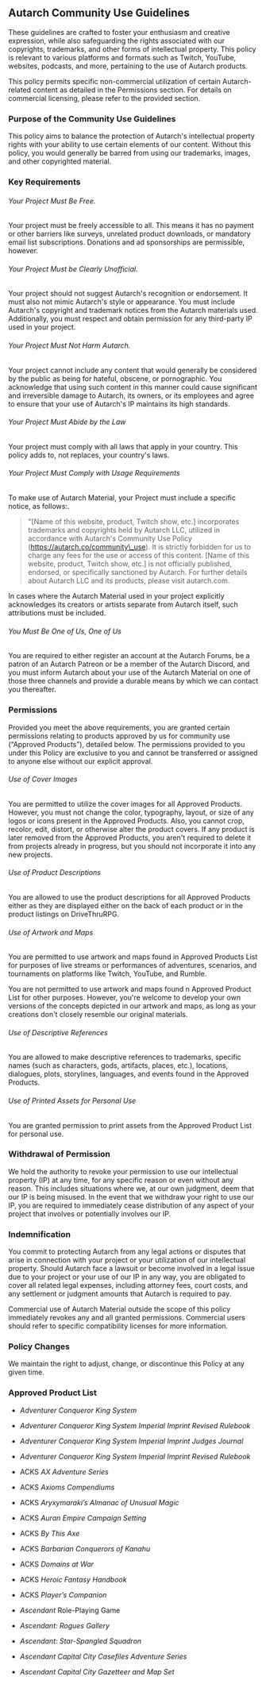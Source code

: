 ## Autarch Community Use Guidelines

These guidelines are crafted to foster your enthusiasm and creative
expression, while also safeguarding the rights associated with our
copyrights, trademarks, and other forms of intellectual property. This
policy is relevant to various platforms and formats such as Twitch,
YouTube, websites, podcasts, and more, pertaining to the use of Autarch
products.

This policy permits specific non-commercial utilization of certain
Autarch-related content as detailed in the Permissions section. For
details on commercial licensing, please refer to the provided section.

### Purpose of the Community Use Guidelines

This policy aims to balance the protection of Autarch's intellectual
property rights with your ability to use certain elements of our
content. Without this policy, you would generally be barred from using
our trademarks, images, and other copyrighted material.

### Key Requirements

###### Your Project Must Be Free.

Your project must be freely accessible to all. This means it has no
payment or other barriers like surveys, unrelated product downloads, or
mandatory email list subscriptions. Donations and ad sponsorships are
permissible, however.

###### Your Project Must be Clearly Unofficial. 

Your project should not suggest Autarch's recognition or endorsement. It
must also not mimic Autarch's style or appearance. You must include
Autarch's copyright and trademark notices from the Autarch materials
used. Additionally, you must respect and obtain permission for any
third-party IP used in your project.

###### Your Project Must Not Harm Autarch. 

Your project cannot include any content that would generally be
considered by the public as being for hateful, obscene, or pornographic.
You acknowledge that using such content in this manner could cause
significant and irreversible damage to Autarch, its owners, or its
employees and agree to ensure that your use of Autarch's IP maintains
its high standards.

###### Your Project Must Abide by the Law 

Your project must comply with all laws that apply in your country. This
policy adds to, not replaces, your country's laws.

###### Your Project Must Comply with Usage Requirements

To make use of Autarch Material, your Project must include a specific
notice, as follows:.

> "\[Name of this website, product, Twitch show, etc.\] incorporates
> trademarks and copyrights held by Autarch LLC, utilized in accordance
> with Autarch's Community Use Policy
> (https://autarch.co/community\_use). It is strictly forbidden for us
> to charge any fees for the use or access of this content. \[Name of
> this website, product, Twitch show, etc.\] is not officially
> published, endorsed, or specifically sanctioned by Autarch. For
> further details about Autarch LLC and its products, please visit
> autarch.com.

In cases where the Autarch Material used in your project explicitly
acknowledges its creators or artists separate from Autarch itself, such
attributions must be included.

###### You Must Be One of Us, One of Us

You are required to either register an account at the Autarch Forums, be
a patron of an Autarch Patreon or be a member of the Autarch Discord,
and you must inform Autarch about your use of the Autarch Material on
one of those three channels and provide a durable means by which we can
contact you thereafter.

### Permissions

Provided you meet the above requirements, you are granted certain
permissions relating to products approved by us for community use
(“Approved Products”), detailed below. The permissions provided to you
under this Policy are exclusive to you and cannot be transferred or
assigned to anyone else without our explicit approval.

###### Use of Cover Images

You are permitted to utilize the cover images for all Approved Products.
However, you must not change the color, typography, layout, or size of
any logos or icons present in the Approved Products. Also, you cannot
crop, recolor, edit, distort, or otherwise alter the product covers. If
any product is later removed from the Approved Products, you aren't
required to delete it from projects already in progress, but you should
not incorporate it into any new projects.

###### Use of Product Descriptions

You are allowed to use the product descriptions for all Approved
Products either as they are displayed either on the back of each product
or in the product listings on DriveThruRPG.

###### Use of Artwork and Maps

You are permitted to use artwork and maps found in Approved Products
List for purposes of live streams or performances of adventures,
scenarios, and tournaments on platforms like Twitch, YouTube, and
Rumble.

You are not permitted to use artwork and maps found n Approved Product
List for other purposes. However, you're welcome to develop your own
versions of the concepts depicted in our artwork and maps, as long as
your creations don't closely resemble our original materials.

###### Use of Descriptive References

You are allowed to make descriptive references to trademarks, specific
names (such as characters, gods, artifacts, places, etc.), locations,
dialogues, plots, storylines, languages, and events found in the
Approved Products.

###### Use of Printed Assets for Personal Use

You are granted permission to print assets from the Approved Product
List for personal use.

### Withdrawal of Permission

We hold the authority to revoke your permission to use our intellectual
property (IP) at any time, for any specific reason or even without any
reason. This includes situations where we, at our own judgment, deem
that our IP is being misused. In the event that we withdraw your right
to use our IP, you are required to immediately cease distribution of any
aspect of your project that involves or potentially involves our IP.

### Indemnification

You commit to protecting Autarch from any legal actions or disputes that
arise in connection with your project or your utilization of our
intellectual property. Should Autarch face a lawsuit or become involved
in a legal issue due to your project or your use of our IP in any way,
you are obligated to cover all related legal expenses, including
attorney fees, court costs, and any settlement or judgment amounts that
Autarch is required to pay.

Commercial use of Autarch Material outside the scope of this policy
immediately revokes any and all granted permissions. Commercial users
should refer to specific compatibility licenses for more information.

### Policy Changes

We maintain the right to adjust, change, or discontinue this Policy at
any given time.

### Approved Product List

  - *Adventurer Conqueror King System*

  - *Adventurer Conqueror King System Imperial Imprint Revised Rulebook*

  - *Adventurer Conqueror King System Imperial Imprint Judges Journal*

  - *Adventurer Conqueror King System Imperial Imprint Revised Rulebook*

  - ACKS *AX Adventure Series*

  - ACKS *Axioms Compendiums*

  - ACKS *Aryxymaraki’s Almanac of Unusual Magic*

  - ACKS *Auran Empire Campaign Setting*

  - ACKS *By This Axe*

  - ACKS *Barbarian Conquerors of Kanahu*

  - ACKS *Domains at War*

  - ACKS *Heroic Fantasy Handbook*

  - ACKS *Player’s Companion*

  - *Ascendant* Role-Playing Game

  - *Ascendant: Rogues Gallery*

  - *Ascendant: Star-Spangled Squadron*

  - *Ascendant Capital City Casefiles Adventure Series*

  - *Ascendant Capital City Gazetteer and Map Set*
